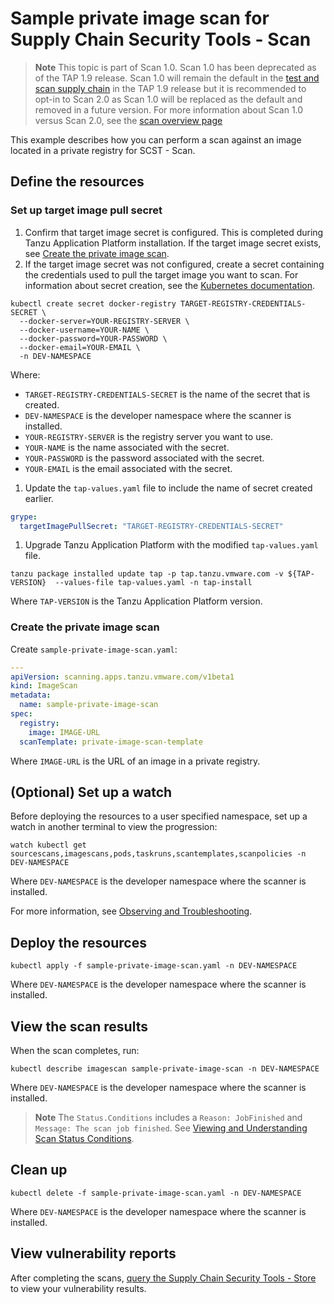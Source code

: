 # Sample private image scan for Supply Chain Security Tools - Scan

> **Note** This topic is part of Scan 1.0. Scan 1.0 has been deprecated as of the TAP 1.9 release.  Scan 1.0 will remain the default in the [test and scan supply chain](../../getting-started/add-test-and-security.hbs.md#add-testing-and-scanning-to-your-application) in the TAP 1.9 release but it is recommended to opt-in to Scan 2.0 as Scan 1.0 will be replaced as the default and removed in a future version.  For more information about Scan 1.0 versus Scan 2.0, see the [scan overview page](./overview.hbs.md)

This example describes how you can perform a scan against an image located in a private registry for SCST - Scan.

## <a id="define-resources"></a>Define the resources

### <a id="set-up-target-secret"></a> Set up target image pull secret

1. Confirm that target image secret is configured. This is completed during Tanzu Application Platform installation. If the target image secret exists, see [Create the private image scan](./private-image.hbs.md#create-the-private-image-scan).
2. If the target image secret was not configured, create a secret containing the credentials used to pull the target image you want to scan. For information about secret creation, see the [Kubernetes documentation](https://kubernetes.io/docs/tasks/configure-pod-container/pull-image-private-registry/#create-a-secret-by-providing-credentials-on-the-command-line).

  ```
  kubectl create secret docker-registry TARGET-REGISTRY-CREDENTIALS-SECRET \
    --docker-server=YOUR-REGISTRY-SERVER \
    --docker-username=YOUR-NAME \
    --docker-password=YOUR-PASSWORD \
    --docker-email=YOUR-EMAIL \
    -n DEV-NAMESPACE
  ```

  Where:

  - `TARGET-REGISTRY-CREDENTIALS-SECRET` is the name of the secret that is created.
  - `DEV-NAMESPACE` is the developer namespace where the scanner is installed.
  - `YOUR-REGISTRY-SERVER` is the registry server you want to use.
  - `YOUR-NAME` is the name associated with the secret. 
  - `YOUR-PASSWORD` is the password associated with the secret. 
  - `YOUR-EMAIL` is the email associated with the secret. 

1. Update the `tap-values.yaml` file to include the name of secret created earlier.

  ```yaml
  grype:
    targetImagePullSecret: "TARGET-REGISTRY-CREDENTIALS-SECRET"
  ```

1. Upgrade Tanzu Application Platform with the modified `tap-values.yaml` file.

  ```console
  tanzu package installed update tap -p tap.tanzu.vmware.com -v ${TAP-VERSION}  --values-file tap-values.yaml -n tap-install
  ```

  Where `TAP-VERSION` is the Tanzu Application Platform version.

### <a id="create-private-image-scan"></a>Create the private image scan

Create `sample-private-image-scan.yaml`:

```yaml
---
apiVersion: scanning.apps.tanzu.vmware.com/v1beta1
kind: ImageScan
metadata:
  name: sample-private-image-scan
spec:
  registry:
    image: IMAGE-URL
  scanTemplate: private-image-scan-template
```

Where `IMAGE-URL` is the URL of an image in a private registry.

## <a id="set-up-watch"></a>(Optional) Set up a watch

Before deploying the resources to a user specified namespace, set up a watch in another terminal to view the progression:

```console
watch kubectl get sourcescans,imagescans,pods,taskruns,scantemplates,scanpolicies -n DEV-NAMESPACE
```

Where `DEV-NAMESPACE` is the developer namespace where the scanner is installed.

For more information, see [Observing and Troubleshooting](../observing.md).

## <a id="deploy-resources"></a>Deploy the resources

```console
kubectl apply -f sample-private-image-scan.yaml -n DEV-NAMESPACE
```

Where `DEV-NAMESPACE` is the developer namespace where the scanner is installed.

## <a id="view-scan-results"></a>View the scan results

When the scan completes, run:

```console
kubectl describe imagescan sample-private-image-scan -n DEV-NAMESPACE
```

Where `DEV-NAMESPACE` is the developer namespace where the scanner is installed.

>**Note** The `Status.Conditions` includes a `Reason: JobFinished` and
`Message: The scan job finished`. See [Viewing and Understanding Scan Status
Conditions](../results.md).

## <a id="clean-up"></a>Clean up

```console
kubectl delete -f sample-private-image-scan.yaml -n DEV-NAMESPACE
```

Where `DEV-NAMESPACE` is the developer namespace where the scanner is installed.

## <a id="view-vuln-reports"></a>View vulnerability reports

After completing the scans, [query the Supply Chain Security Tools - Store](../../cli-plugins/insight/query-data.md) to view your vulnerability results.
